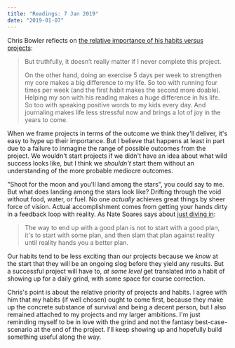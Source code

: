 ```yaml
---
title: "Readings: 7 Jan 2019"
date: "2019-01-07"
---
```


Chris Bowler reflects on [the relative importance of his habits versus projects](https://email.chrisbowler.com/t/ViewEmail/j/C0E45398A66C0EE82540EF23F30FEDED/37348B61E4C33EF47F4E5A579FEBB2E9):

> But truthfully, it doesn’t really matter if I never complete this project.
>
> On the other hand, doing an exercise 5 days per week to strengthen my core makes a big difference to my life. So too with running four times per week (and the first habit makes the second more doable). Helping my son with his reading makes a huge difference in his life. So too with speaking positive words to my kids every day. And journaling makes life less stressful now and brings a lot of joy in the years to come.

When we frame projects in terms of the outcome we think they'll deliver, it's easy to hype up their importance. But I believe that happens at least in part due to a failure to inmagine the range of possible outcomes from the project. We wouldn't start projects if we didn't have an idea about what wild success looks like, but I think we _shouldn't_ start them without an understanding of the more probable mediocre outcomes.

"Shoot for the moon and you'll land among the stars", you could say to me. But what does landing among the stars look like? Drifting through the void without food, water, or fuel. No one _actually_ achieves great things by sheer force of vision. Actual accomplishment comes from getting your hands dirty in a feedback loop with reality. As Nate Soares says about [just diving in](http://mindingourway.com/dive-in/):

> The way to end up with a good plan is not to start with a good plan, it's to start with some plan, and then slam that plan against reality until reality hands you a better plan.

Our habits tend to be less exciting than our projects because we _know_ at the start that they will be an ongoing slog before they yield any results. But a successful project will have to, _at some level_ get translated into a habit of showing up for a daily grind, with some space for course correction.

Chris's point is about the relative priority of projects and habits. I agree with him that my habits (if well chosen) ought to come first, because they make up the concrete substance of survival and being a decent person, but I also remained attached to my projects and my larger ambitions. I'm just reminding myself to be in love with the grind and not the fantasy best-case-scenario at the end of the project. I'll keep showing up and hopefully build something useful along the way.
